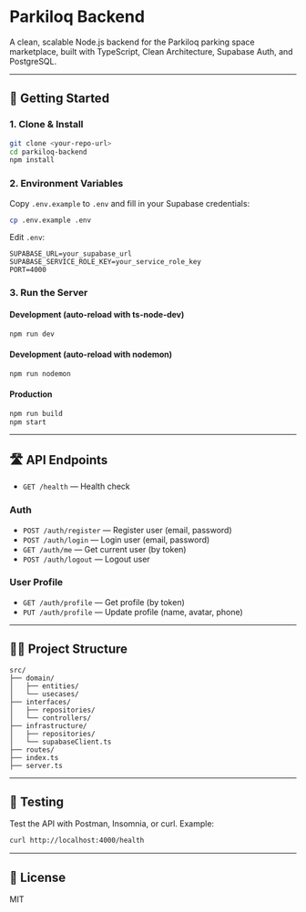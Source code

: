 # Parkiloq Backend

A clean, scalable Node.js backend for the Parkiloq parking space marketplace, built with TypeScript, Clean Architecture, Supabase Auth, and PostgreSQL.

---

## 🚀 Getting Started

### 1. Clone & Install

```bash
git clone <your-repo-url>
cd parkiloq-backend
npm install
```

### 2. Environment Variables

Copy `.env.example` to `.env` and fill in your Supabase credentials:

```bash
cp .env.example .env
```

Edit `.env`:
```
SUPABASE_URL=your_supabase_url
SUPABASE_SERVICE_ROLE_KEY=your_service_role_key
PORT=4000
```

### 3. Run the Server

#### Development (auto-reload with ts-node-dev)
```bash
npm run dev
```

#### Development (auto-reload with nodemon)
```bash
npm run nodemon
```

#### Production
```bash
npm run build
npm start
```

---

## 🛣️ API Endpoints

- `GET /health` — Health check

### Auth
- `POST /auth/register` — Register user (email, password)
- `POST /auth/login` — Login user (email, password)
- `GET /auth/me` — Get current user (by token)
- `POST /auth/logout` — Logout user

### User Profile
- `GET /auth/profile` — Get profile (by token)
- `PUT /auth/profile` — Update profile (name, avatar, phone)

---

## 🧑‍💻 Project Structure

```
src/
├── domain/
│   ├── entities/
│   └── usecases/
├── interfaces/
│   ├── repositories/
│   └── controllers/
├── infrastructure/
│   ├── repositories/
│   └── supabaseClient.ts
├── routes/
├── index.ts
├── server.ts
```

---

## 🧪 Testing

Test the API with Postman, Insomnia, or curl. Example:

```bash
curl http://localhost:4000/health
```

---

## 📄 License

MIT

